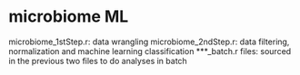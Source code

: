 # microbiome ML



microbiome_1stStep.r: data wrangling
microbiome_2ndStep.r: data filtering, normalization and machine learning classification
***_batch.r files: sourced in the previous two files to do analyses in batch

